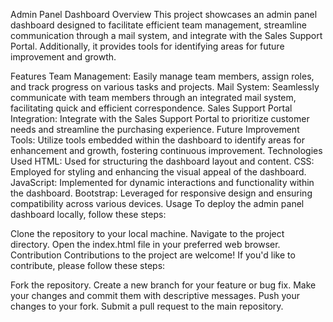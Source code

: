 Admin Panel Dashboard
Overview
This project showcases an admin panel dashboard designed to facilitate efficient team management, streamline communication through a mail system, and integrate with the Sales Support Portal. Additionally, it provides tools for identifying areas for future improvement and growth.

Features
Team Management: Easily manage team members, assign roles, and track progress on various tasks and projects.
Mail System: Seamlessly communicate with team members through an integrated mail system, facilitating quick and efficient correspondence.
Sales Support Portal Integration: Integrate with the Sales Support Portal to prioritize customer needs and streamline the purchasing experience.
Future Improvement Tools: Utilize tools embedded within the dashboard to identify areas for enhancement and growth, fostering continuous improvement.
Technologies Used
HTML: Used for structuring the dashboard layout and content.
CSS: Employed for styling and enhancing the visual appeal of the dashboard.
JavaScript: Implemented for dynamic interactions and functionality within the dashboard.
Bootstrap: Leveraged for responsive design and ensuring compatibility across various devices.
Usage
To deploy the admin panel dashboard locally, follow these steps:

Clone the repository to your local machine.
Navigate to the project directory.
Open the index.html file in your preferred web browser.
Contribution
Contributions to the project are welcome! If you'd like to contribute, please follow these steps:

Fork the repository.
Create a new branch for your feature or bug fix.
Make your changes and commit them with descriptive messages.
Push your changes to your fork.
Submit a pull request to the main repository.
